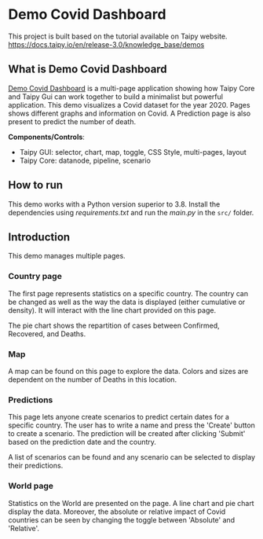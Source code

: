 # Demo Covid Dashboard

This project is built based on the tutorial available on Taipy website. https://docs.taipy.io/en/release-3.0/knowledge_base/demos

## What is Demo Covid Dashboard

[Demo Covid Dashboard](https://github.com/aj1904/covid-dashboard) is a multi-page application showing how Taipy Core and Taipy Gui can work together to build a minimalist but powerful application. This demo visualizes a Covid dataset for the year 2020. Pages shows different graphs and information on Covid. A Prediction page is also present to predict the number of death.

**Components/Controls**: 
  - Taipy GUI: selector, chart, map, toggle, CSS Style, multi-pages, layout
  - Taipy Core: datanode, pipeline, scenario

## How to run

This demo works with a Python version superior to 3.8. Install the dependencies using *requirements.txt* and run the *main.py* in the `src/` folder.

## Introduction

This demo manages multiple pages.

### Country page

The first page represents statistics on a specific country. The country can be changed as well as the way the data is displayed (either cumulative or density). It will interact with the line chart provided on this page.

The pie chart shows the repartition of cases between Confirmed, Recovered, and Deaths. 

### Map

A map can be found on this page to explore the data. Colors and sizes are dependent on the number of Deaths in this location.

### Predictions

This page lets anyone create scenarios to predict certain dates for a specific country. The user has to write a name and press the 'Create' button to create a scenario. The prediction will be created after clicking 'Submit' based on the prediction date and the country.

A list of scenarios can be found and any scenario can be selected to display their predictions.

### World page

Statistics on the World are presented on the page. A line chart and pie chart display the data. Moreover, the absolute or relative impact of Covid countries can be seen by changing the toggle between 'Absolute' and 'Relative'.